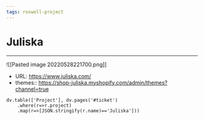 ```yaml
---
tags: roswell-project
---
```

# Juliska
---
![[Pasted image 20220528221700.png]]

- URL: https://www.juliska.com/
- themes:: https://shop-juliska.myshopify.com/admin/themes?channel=true
```dataviewjs
dv.table(['Project'], dv.pages('#ticket')
	.where(r=>r.project)
	.map(r=>[JSON.stringify(r.name)=='Juliska']))
```
